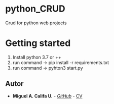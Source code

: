 # python_CRUD
Crud for python web projects
# Getting started
1. Install python 3.7 or ++
2. run command -> pip install -r requirements.txt
3. run command -> pyhton3 start.py
## Autor
* **Miguel A. Califa U.** - [*GitHub*](https://github.com/miguel5612) - [CV](https://scienti.colciencias.gov.co/cvlac/visualizador/generarCurriculoCv.do?cod_rh=0000050477)

